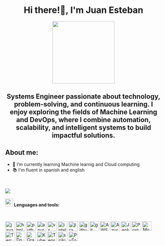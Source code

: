 <div id = "header" align = "center">

<h1>Hi there!👋, I'm  Juan Esteban</h1>
 <img src = "https://media4.giphy.com/media/v1.Y2lkPTc5MGI3NjExb3g0cmhvYzljeTQzN2NoYW9jMDhsZXAycDhnb3Nuc2FpbWs4dXZibSZlcD12MV9pbnRlcm5hbF9naWZfYnlfaWQmY3Q9Zw/3NE7JhJgZBHlMfmNEa/giphy.gif" width = 200/>

<h2>Systems Engineer passionate about technology, problem-solving, and continuous learning.
I enjoy exploring the fields of Machine Learning and DevOps, where I combine automation, scalability, and intelligent systems to build impactful solutions.</h2>
</div>

<div id = "aboutMe" align = "left">
  <h2>About me:</h2>
  <ul>
    <li>🌱 I’m currently learning Machine learnig and  Cloud computing </li>
    <li>📚 I'm fluent in spanish and english </li>
  
    
  </ul>
</div>





<br>

<img src="https://user-images.githubusercontent.com/73097560/115834477-dbab4500-a447-11eb-908a-139a6edaec5c.gif"><br><br>
<img src="https://media2.giphy.com/media/QssGEmpkyEOhBCb7e1/giphy.gif?cid=ecf05e47a0n3gi1bfqntqmob8g9aid1oyj2wr3ds3mg700bl&rid=giphy.gif" width ="25"><b> Lenguages and tools:</b>

<br>



<p align="center">
<div>
 
 
  <img src='https://img.shields.io/badge/java-%23ED8B00.svg?style=for-the-badge&logo=openjdk&logoColor=white' alt='java' height='30'>
  <img src='https://img.shields.io/badge/html5-%23E34F26.svg?style=for-the-badge&logo=html5&logoColor=white' alt='html' height='30'>
  <img src='https://img.shields.io/badge/python-3670A0?style=for-the-badge&logo=python&logoColor=ffdd54' alt='python' height='30'>
  
 
  <img src='https://img.shields.io/badge/azure-%230072C6.svg?style=for-the-badge&logo=microsoftazure&logoColor=white' alt='azure' height='30'>
  <img src='https://img.shields.io/badge/Visual%20Studio%20Code-0078d7.svg?style=for-the-badge&logo=visual-studio-code&logoColor=white' alt='vs' height='30'>
  <img src='https://img.shields.io/badge/IntelliJIDEA-000000.svg?style=for-the-badge&logo=intellij-idea&logoColor=white' alt='intellij' height='30'>
  
  <img src='https://img.shields.io/badge/jira-%230A0FFF.svg?style=for-the-badge&logo=jira&logoColor=white' alt='jira' height='30'>
  <img src='https://img.shields.io/badge/github-%23121011.svg?style=for-the-badge&logo=github&logoColor=white' alt='github' height='30'>
  <img src='https://img.shields.io/badge/git-%23F05033.svg?style=for-the-badge&logo=git&logoColor=white' alt='git' height='30'>
  <img src="https://img.shields.io/badge/AWS-232F3E?style=for-the-badge&logo=amazon-aws&logoColor=white" alt="AWS" height="30"/>
  <img src="https://img.shields.io/badge/Azure-0078D4?style=for-the-badge&logo=microsoft-azure&logoColor=white" alt="Azure" height="30"/>
  <img src="https://img.shields.io/badge/Jenkins-D24939?style=for-the-badge&logo=jenkins&logoColor=white" alt="Jenkins" height="30"/>
  <img src="https://img.shields.io/badge/PostgreSQL-4169E1?style=for-the-badge&logo=postgresql&logoColor=white" alt="PostgreSQL" height="30"/>
  <img src="https://img.shields.io/badge/MongoDB-47A248?style=for-the-badge&logo=mongodb&logoColor=white" alt="MongoDB" height="30"/>

  <img src="https://img.shields.io/badge/Terraform-7B42BC?style=for-the-badge&logo=terraform&logoColor=white" alt="Terraform" height="30"/>
<img src="https://img.shields.io/badge/Docker-2496ED?style=for-the-badge&logo=docker&logoColor=white" alt="Docker" height="30"/>
<img src="https://img.shields.io/badge/Grafana-F46800?style=for-the-badge&logo=grafana&logoColor=white" alt="Grafana" height="30"/>
<img src="https://img.shields.io/badge/Kubernetes-326CE5?style=for-the-badge&logo=kubernetes&logoColor=white" alt="Kubernetes" height="30"/>

<img src="https://img.shields.io/badge/TensorFlow-FF6F00?style=for-the-badge&logo=tensorflow&logoColor=white" alt="TensorFlow" height="30"/>
<img src="https://img.shields.io/badge/scikit--learn-F7931E?style=for-the-badge&logo=scikit-learn&logoColor=white" alt="scikit-learn" height="30"/>
<img src="https://img.shields.io/badge/PyTorch-EE4C2C?style=for-the-badge&logo=pytorch&logoColor=white" alt="PyTorch" height="30"/>
</div>
<!--
![GitHub streak stats](https://streak-stats.demolab.com/?user=D4RKOPS&show_icons=true&theme=tokyonight&count_private=true) 
![D4RKOPS' github stats](https://github-readme-stats.vercel.app/api?username=D4RKOPS&show_icons=true&theme=tokyonight)


<!--
**D4RKOPS/D4RKOPS** is a ✨ _special_ ✨ repository because its `README.md` (this file) appears on your GitHub profile.

Here are some ideas to get you started:

- 🔭 I’m currently working on ...
- 🌱 I’m currently learning ...
- 👯 I’m looking to collaborate on ...
- 🤔 I’m looking for help with ...
- 💬 Ask me about ...
- 📫 How to reach me: ...
- 😄 Pronouns: ...
- ⚡ Fun fact: ...
-->
